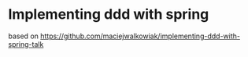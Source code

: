 # Implementing ddd with spring

based on https://github.com/maciejwalkowiak/implementing-ddd-with-spring-talk
